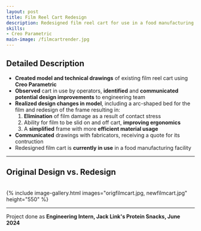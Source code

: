 ```yaml
---
layout: post
title: Film Reel Cart Redesign
description: Redesigned film reel cart for use in a food manufacturing facility.
skills: 
- Creo Parametric
main-image: /filmcartrender.jpg
---
```

## Detailed Description
- **Created model and technical drawings** of existing film reel cart using **Creo Parametric**
- **Observed** cart in use by operators, **identified** and **communicated potential design improvements** to engineering team
- **Realized design changes in model**, including a arc-shaped bed for the film and redesign of the frame resulting in:
  1. **Elimination** of film damage as a result of contact stress
  2. Ability for film to be slid on and off cart, **improving ergonomics**
  3. A **simplified** frame with more **efficient material usage**
- **Communicated** drawings with fabricators, receiving a quote for its contruction
- Redesigned film cart is **currently in use** in a food manufacturing facility

---

## Original Design vs. Redesign
<br>
{% include image-gallery.html images="origfilmcart.jpg, newfilmcart.jpg" height="550" %}
<br>

---

Project done as **Engineering Intern, Jack Link's Protein Snacks, June 2024**

